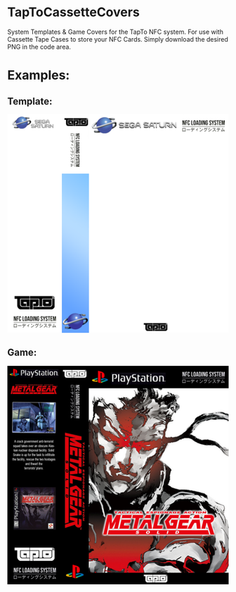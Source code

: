 # TapToCassetteCovers
System Templates & Game Covers for the TapTo NFC system. For use with Cassette Tape Cases to store your NFC Cards.
Simply download the desired PNG in the code area.


# Examples: 

## Template:
![Template](.Templates/Sega%20Saturn%20Template.png)

## Game:
![Game](Sony%20-%20PlayStation%20(World)/Metal%20Gear%20Solid.png)
